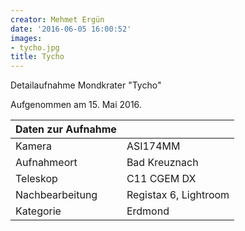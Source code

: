 ```yaml
---
creator: Mehmet Ergün
date: '2016-06-05 16:00:52'
images:
- tycho.jpg
title: Tycho
---
```

Detailaufnahme Mondkrater "Tycho"

Aufgenommen am 15. Mai 2016.

| Daten zur Aufnahme | |
| - | - |
| Kamera | ASI174MM |
| Aufnahmeort | Bad Kreuznach |
| Teleskop | C11 CGEM DX |
| Nachbearbeitung | Registax 6, Lightroom |
| Kategorie | Erdmond |
